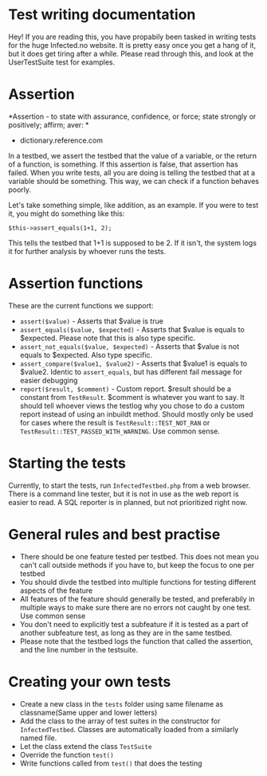 Test writing documentation
==========================

Hey! If you are reading this, you have propabily been tasked in writing tests for the huge Infected.no website. It is pretty easy once you get a hang of it, but it does get tiring after a while. Please read through this, and look at the UserTestSuite test for examples.

Assertion
=========
*Assertion - to state with assurance, confidence, or force; state strongly or positively; affirm; aver: *
 - dictionary.reference.com

In a testbed, we assert the testbed that the value of a variable, or the return of a function, is something. If this assertion is false, that assertion has failed.
When you write tests, all you are doing is telling the testbed that at a variable should be something. This way, we can check if a function behaves poorly.

Let's take something simple, like addition, as an example. If you were to test it, you might do something like this:

```$this->assert_equals(1+1, 2);```

This tells the testbed that 1+1 is supposed to be 2. If it isn't, the system logs it for further analysis by whoever runs the tests.

Assertion functions
===================
These are the current functions we support:

 * ```assert($value)``` - Asserts that $value is true
 * ```assert_equals($value, $expected)``` - Asserts that $value is equals to $expected. Please note that this is also type specific.
 * ```assert_not_equals($value, $expected)``` - Asserts that $value is not equals to $expected. Also type specific.
 * ```assert_compare($value1, $value2)``` - Asserts that $value1 is equals to $value2. Identic to ```assert_equals```, but has different fail message for easier debugging
 * ```report($result, $comment)``` - Custom report. $result should be a constant from ```TestResult```. $comment is whatever you want to say. It should tell whoever views the testlog why you chose to do a custom report instead of using an inbuildt method. Should mostly only be used for cases where the result is ```TestResult::TEST_NOT_RAN``` or ```TestResult::TEST_PASSED_WITH_WARNING```. Use common sense.

Starting the tests
==================

Currently, to start the tests, run ```InfectedTestbed.php``` from a web browser. There is a command line tester, but it is not in use as the web report is easier to read. A SQL reporter is in planned, but not prioritized right now.

General rules and best practise
===============================

 * There should be one feature tested per testbed. This does not mean you can't call outside methods if you have to, but keep the focus to one per testbed
 * You should divde the testbed into multiple functions for testing different aspects of the feature
 * All features of the feature should generally be tested, and preferabily in multiple ways to make sure there are no errors not caught by one test. Use common sense
 * You don't need to explicitly test a subfeature if it is tested as a part of another subfeature test, as long as they are in the same testbed.
 * Please note that the testbed logs the function that called the assertion, and the line number in the testsuite.

Creating your own tests
=======================

 * Create a new class in the ```tests``` folder using same filename as classname(Same upper and lower letters)
 * Add the class to the array of test suites in the constructor for ```InfectedTestbed```. Classes are automatically loaded from a similarly named file.
 * Let the class extend the class ```TestSuite```
 * Override the function ```test()```
 * Write functions called from ```test()``` that does the testing
